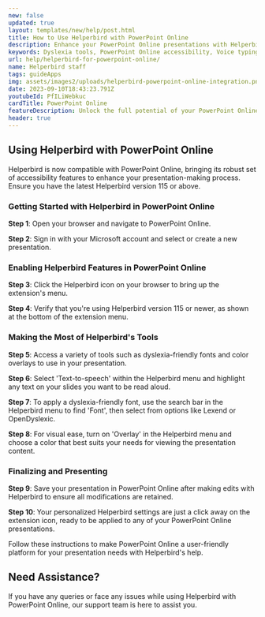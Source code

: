 ```yaml
---
new: false
updated: true
layout: templates/new/help/post.html
title: How to Use Helperbird with PowerPoint Online
description: Enhance your PowerPoint Online presentations with Helperbird's accessibility features for a more inclusive experience.
keywords: Dyslexia tools, PowerPoint Online accessibility, Voice typing for PowerPoint, Text to speech for PowerPoint, Dyslexia fonts for PowerPoint, Helperbird for Edge, Helperbird for Firefox, Helperbird for Chrome, Lexend for PowerPoint, OpenDyslexic for PowerPoint
url: help/helperbird-for-powerpoint-online/
name: Helperbird staff
tags: guideApps
img: assets/images2/uploads/helperbird-powerpoint-online-integration.png
date: 2023-09-10T18:43:23.791Z
youtubeId: PfILiWebkuc
cardTitle: PowerPoint Online
featureDescription: Unlock the full potential of your PowerPoint Online presentations with Helperbird's suite of accessibility tools. Our guide shows you how to seamlessly incorporate features like dyslexia fonts, text to speech, and more into your slides.
header: true
---
```


## Using Helperbird with PowerPoint Online

Helperbird is now compatible with PowerPoint Online, bringing its robust set of accessibility features to enhance your presentation-making process. Ensure you have the latest Helperbird version 115 or above.

### Getting Started with Helperbird in PowerPoint Online

**Step 1**: Open your browser and navigate to PowerPoint Online.

**Step 2**: Sign in with your Microsoft account and select or create a new presentation.

### Enabling Helperbird Features in PowerPoint Online

**Step 3**: Click the Helperbird icon on your browser to bring up the extension's menu.

**Step 4**: Verify that you're using Helperbird version 115 or newer, as shown at the bottom of the extension menu.

### Making the Most of Helperbird's Tools

**Step 5**: Access a variety of tools such as dyslexia-friendly fonts and color overlays to use in your presentation.

**Step 6**: Select 'Text-to-speech' within the Helperbird menu and highlight any text on your slides you want to be read aloud.

**Step 7**: To apply a dyslexia-friendly font, use the search bar in the Helperbird menu to find 'Font', then select from options like Lexend or OpenDyslexic.

**Step 8**: For visual ease, turn on 'Overlay' in the Helperbird menu and choose a color that best suits your needs for viewing the presentation content.

### Finalizing and Presenting

**Step 9**: Save your presentation in PowerPoint Online after making edits with Helperbird to ensure all modifications are retained.

**Step 10**: Your personalized Helperbird settings are just a click away on the extension icon, ready to be applied to any of your PowerPoint Online presentations.

Follow these instructions to make PowerPoint Online a user-friendly platform for your presentation needs with Helperbird's help.

## Need Assistance?

If you have any queries or face any issues while using Helperbird with PowerPoint Online, our support team is here to assist you.
